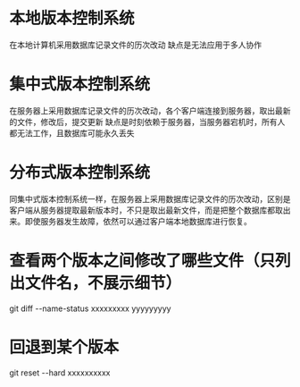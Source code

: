 # 本地版本控制系统
在本地计算机采用数据库记录文件的历次改动
缺点是无法应用于多人协作

# 集中式版本控制系统
在服务器上采用数据库记录文件的历次改动，各个客户端连接到服务器，取出最新的文件，修改后，提交更新
缺点是时刻依赖于服务器，当服务器宕机时，所有人都无法工作，且数据库可能永久丢失

# 分布式版本控制系统
同集中式版本控制系统一样，在服务器上采用数据库记录文件的历次改动，区别是客户端从服务器提取最新版本时，不只是取出最新文件，而是把整个数据库都取出来。即使服务器发生故障，依然可以通过客户端本地数据库进行恢复。

# 查看两个版本之间修改了哪些文件（只列出文件名，不展示细节）
git diff --name-status xxxxxxxxx yyyyyyyyy

# 回退到某个版本
git reset --hard xxxxxxxxxx
